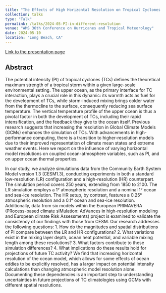 ```yaml
---
title: "The Effects of High Horizontal Resolution on Tropical Cyclones' Potential Intensity and Upper Ocean Heat Content in the CESM"
collection: talks
type: "Talk"
permalink: /talks/2024-05-PI-in-different-resolution
venue: "AMS 36th Conference on Hurricanes and Tropical Meteorology"
date: 2024-05-10
location: "Long Beach, CA"
---
```


[Link to the presentation page](https://ams.confex.com/ams/36Hurricanes/meetingapp.cgi/Paper/442582)

## Abstract

The potential intensity (PI) of tropical cyclones (TCs) defines the theoretical maximum strength of a tropical storm within a given large-scale environmental setting. The upper ocean, as the primary interface for TC interaction, plays a crucial role in this dynamic: its warmth acts as fuel for the development of TCs, while storm-induced mixing brings colder water from the thermocline to the surface, consequently reducing sea surface temperature. The vertical temperature profile of the upper ocean is thus a pivotal factor in both the development of TCs, including their rapid intensification, and the feedback they give to the ocean itself. Previous research suggests that increasing the resolution in Global Climate Models (GCMs) enhances the simulation of TCs. With advancements in high-performance computing, there is a transition to higher-resolution models due to their improved representation of climate mean states and extreme weather events. Here we report on the influence of varying horizontal model resolutions on coupled ocean-atmosphere variables, such as PI, and on upper ocean thermal properties.

In our study, we analyze simulations data from the Community Earth System Model version 1.3 (CESM1.3), conducting experiments in both a standard low-resolution (LR) configuration and a high-resolution (HR) counterpart. The simulation period covers 250 years, extending from 1850 to 2100. The LR simulation employs a 1° atmospheric resolution and a nominal 1° ocean and sea-ice resolution. The HR setup, by contrast, features a 0.25° atmospheric resolution and a 0.1° ocean and sea-ice resolution. Additionally, data from six models within the European PRIMAVERA (PRocess-based climate sIMulation: AdVances in high-resolution modeling and European climate Risk Assessments) project is examined to validate the consistency of our findings with those from CESM. Our research addresses the following questions: 1. How do the magnitudes and spatial distributions of PI compare between the LR and HR configurations? 2. What variations exist in the mixing layer depth, ocean heat potential, and variable mixing length among these resolutions? 3. What factors contribute to these simulation differences? 4. What implications do these results hold for projections of future TC activity? We find that increasing horizontal resolution of the ocean model, which allows for some effects of ocean eddies to be explicitly resolved, has a larger impact on potential intensity calculations than changing atmospheric model resolution alone. Documenting these dependencies is an important step to understanding uncertainties in future projections of TC climatologies using GCMs with different spatial resolutions.

